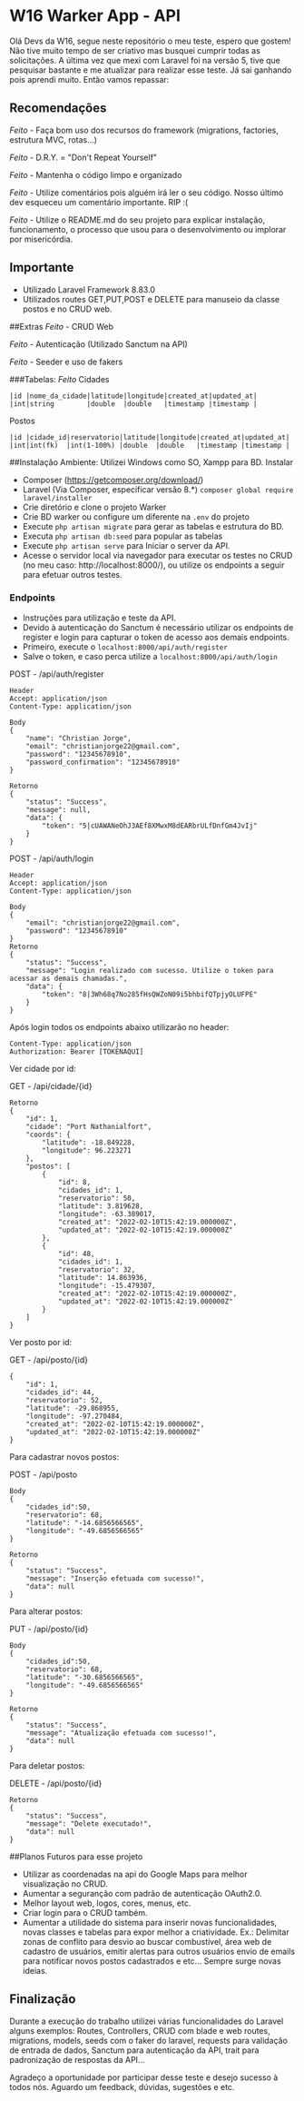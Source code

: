 # W16 Warker App - API

Olá Devs da W16, segue neste repositório o meu teste, espero que gostem! 
Não tive muito tempo de ser criativo mas busquei cumprir todas as solicitações.
A última vez que mexi com Laravel foi na versão 5, tive que pesquisar bastante e me atualizar
para realizar esse teste. Já sai ganhando pois aprendi muito. Então vamos repassar:

## Recomendações
*Feito* - Faça bom uso dos recursos do framework (migrations, factories, estrutura MVC, rotas...)

*Feito* - D.R.Y. = "Don't Repeat Yourself"

*Feito* - Mantenha o código limpo e organizado

*Feito* - Utilize comentários pois alguém irá ler o seu código. Nosso último dev esqueceu um comentário importante. RIP :(

*Feito* - Utilize o README.md do seu projeto para explicar instalação, funcionamento, o processo que usou para o desenvolvimento ou implorar por misericórdia.

## Importante
- Utilizado Laravel Framework 8.83.0
- Utilizados routes GET,PUT,POST e DELETE para manuseio da classe postos e no CRUD web.

##Extras
*Feito* - CRUD Web

*Feito* - Autenticação (Utilizado Sanctum na API)

*Feito* - Seeder e uso de fakers

###Tabelas:
*Feito*
Cidades
```
|id |nome_da_cidade|latitude|longitude|created_at|updated_at|
|int|string        |double  |double   |timestamp |timestamp |
```

Postos
```
|id |cidade_id|reservatorio|latitude|longitude|created_at|updated_at|
|int|int(fk)  |int(1-100%) |double  |double   |timestamp |timestamp |
```
##Instalação
Ambiente: Utilizei Windows como SO, Xampp para BD.
Instalar 
 - Composer (https://getcomposer.org/download/)
 - Laravel (Via Composer, especificar versão 8.*) 
```composer global require laravel/installer```
 - Crie diretório e clone o projeto Warker
 - Crie BD warker ou configure um diferente na ```.env``` do projeto
 - Execute ```php artisan migrate``` para gerar as tabelas e estrutura do BD.
 - Executa ```php artisan db:seed``` para popular as tabelas
 - Execute ```php artisan serve``` para Iniciar o server da API.
 - Acesse o servidor local via navegador para executar os testes no CRUD (no meu caso: http://localhost:8000/), 
ou utilize os endpoints a seguir para efetuar outros testes.

### Endpoints
- Instruções para utilização e teste da API.
- Devido à autenticação do Sanctum é necessário utilizar os endpoints de register e login para capturar o token de acesso aos demais endpoints.
- Primeiro, execute o ```localhost:8000/api/auth/register```
- Salve o token, e caso perca utilize a ```localhost:8000/api/auth/login```

POST - /api/auth/register
```
Header
Accept: application/json
Content-Type: application/json

Body
{
	"name": "Christian Jorge",
	"email": "christianjorge22@gmail.com",
	"password": "12345678910",
	"password_confirmation": "12345678910"
}

Retorno
{
	"status": "Success",
	"message": null,
	"data": {
		"token": "5|cUAWANeOhJ3AEf8XMwxM8dEARbrULfDnfGm4JvIj"
	}
}
```
POST - /api/auth/login
```
Header
Accept: application/json
Content-Type: application/json

Body
{
	"email": "christianjorge22@gmail.com",
	"password": "12345678910"
}
Retorno
{
	"status": "Success",
	"message": "Login realizado com sucesso. Utilize o token para acessar as demais chamadas.",
	"data": {
		"token": "8|3Wh68q7No285fHsQWZoN09i5bhbifQTpjyOLUFPE"
	}
}
```
Após login todos os endpoints abaixo utilizarão no header:
```
Content-Type: application/json
Authorization: Bearer [TOKENAQUI]
```
Ver cidade por id:

GET - /api/cidade/{id}
```
Retorno
{
	"id": 1,
	"cidade": "Port Nathanialfort",
	"coords": {
		"latitude": -18.849228,
		"longitude": 96.223271
	},
	"postos": [
		{
			"id": 8,
			"cidades_id": 1,
			"reservatorio": 50,
			"latitude": 3.819628,
			"longitude": -63.389017,
			"created_at": "2022-02-10T15:42:19.000000Z",
			"updated_at": "2022-02-10T15:42:19.000000Z"
		},
		{
			"id": 48,
			"cidades_id": 1,
			"reservatorio": 32,
			"latitude": 14.863936,
			"longitude": -15.479307,
			"created_at": "2022-02-10T15:42:19.000000Z",
			"updated_at": "2022-02-10T15:42:19.000000Z"
		}
	]
}
```
Ver posto por id:

GET - /api/posto/{id}
```
{
	"id": 1,
	"cidades_id": 44,
	"reservatorio": 52,
	"latitude": -29.868955,
	"longitude": -97.270484,
	"created_at": "2022-02-10T15:42:19.000000Z",
	"updated_at": "2022-02-10T15:42:19.000000Z"
}
```

Para cadastrar novos postos:

POST - /api/posto 
```
Body
{
	"cidades_id":50,
	"reservatorio": 68,
	"latitude": "-14.6856566565",
	"longitude": "-49.6856566565"
}

Retorno
{
	"status": "Success",
	"message": "Inserção efetuada com sucesso!",
	"data": null
}
```

Para alterar postos:

PUT - /api/posto/{id}
```
Body
{
	"cidades_id":50,
	"reservatorio": 68,
	"latitude": "-30.6856566565",
	"longitude": "-49.6856566565"
}

Retorno
{
	"status": "Success",
	"message": "Atualização efetuada com sucesso!",
	"data": null
}
```

Para deletar postos:

DELETE - /api/posto/{id}
```
Retorno
{
	"status": "Success",
	"message": "Delete executado!",
	"data": null
}
```
##Planos Futuros para esse projeto
- Utilizar as coordenadas na api do Google Maps para melhor visualização no CRUD.
- Aumentar a seguranção com padrão de autenticação OAuth2.0.
- Melhor layout web, logos, cores, menus, etc.
- Criar login para o CRUD também.
- Aumentar a utilidade do sistema para inserir novas funcionalidades, novas classes e tabelas para expor melhor a criatividade.
  Ex.: Delimitar zonas de conflito para desvio ao buscar combustível, área web de cadastro de usuários, emitir alertas para outros usuários
  envio de emails para notificar novos postos cadastrados e etc... Sempre surge novas ideias.

## Finalização
Durante a execução do trabalho utilizei várias funcionalidades do Laravel alguns exemplos:
Routes, Controllers, CRUD com blade e web routes, migrations, models, seeds com o faker do laravel, 
requests para validação de entrada de dados, Sanctum para autenticação da API, trait para padronização de respostas da API...

Agradeço a oportunidade por participar desse teste e desejo sucesso à todos nós. Aguardo um feedback, dúvidas, sugestões e etc.



